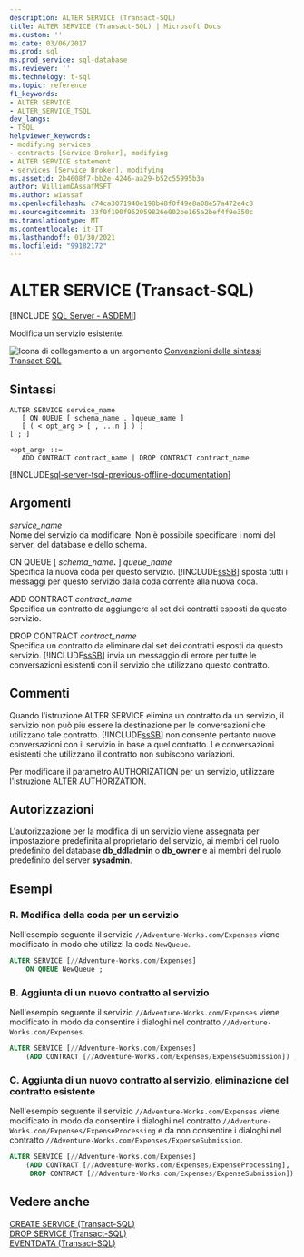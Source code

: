```yaml
---
description: ALTER SERVICE (Transact-SQL)
title: ALTER SERVICE (Transact-SQL) | Microsoft Docs
ms.custom: ''
ms.date: 03/06/2017
ms.prod: sql
ms.prod_service: sql-database
ms.reviewer: ''
ms.technology: t-sql
ms.topic: reference
f1_keywords:
- ALTER SERVICE
- ALTER_SERVICE_TSQL
dev_langs:
- TSQL
helpviewer_keywords:
- modifying services
- contracts [Service Broker], modifying
- ALTER SERVICE statement
- services [Service Broker], modifying
ms.assetid: 2b4608f7-bb2e-4246-aa29-b52c55995b3a
author: WilliamDAssafMSFT
ms.author: wiassaf
ms.openlocfilehash: c74ca3071940e198b48f0f49e8a08e57a472e4c8
ms.sourcegitcommit: 33f0f190f962059826e002be165a2bef4f9e350c
ms.translationtype: MT
ms.contentlocale: it-IT
ms.lasthandoff: 01/30/2021
ms.locfileid: "99182172"
---
```

# <a name="alter-service-transact-sql"></a>ALTER SERVICE (Transact-SQL)
[!INCLUDE [SQL Server - ASDBMI](../../includes/applies-to-version/sql-asdbmi.md)]

  Modifica un servizio esistente.  
  
 ![Icona di collegamento a un argomento](../../database-engine/configure-windows/media/topic-link.gif "Icona di collegamento a un argomento") [Convenzioni della sintassi Transact-SQL](../../t-sql/language-elements/transact-sql-syntax-conventions-transact-sql.md)  
  
## <a name="syntax"></a>Sintassi  
  
```syntaxsql 
ALTER SERVICE service_name   
   [ ON QUEUE [ schema_name . ]queue_name ]   
   [ ( < opt_arg > [ , ...n ] ) ]  
[ ; ]  
  
<opt_arg> ::=  
   ADD CONTRACT contract_name | DROP CONTRACT contract_name  
```  
  

[!INCLUDE[sql-server-tsql-previous-offline-documentation](../../includes/sql-server-tsql-previous-offline-documentation.md)]

## <a name="arguments"></a>Argomenti
 *service_name*  
 Nome del servizio da modificare. Non è possibile specificare i nomi del server, del database e dello schema.  
  
 ON QUEUE [ _schema_name_**.** ] *queue_name*  
 Specifica la nuova coda per questo servizio. [!INCLUDE[ssSB](../../includes/sssb-md.md)] sposta tutti i messaggi per questo servizio dalla coda corrente alla nuova coda.  
  
 ADD CONTRACT *contract_name*  
 Specifica un contratto da aggiungere al set dei contratti esposti da questo servizio.  
  
 DROP CONTRACT *contract_name*  
 Specifica un contratto da eliminare dal set dei contratti esposti da questo servizio. [!INCLUDE[ssSB](../../includes/sssb-md.md)] invia un messaggio di errore per tutte le conversazioni esistenti con il servizio che utilizzano questo contratto.  
  
## <a name="remarks"></a>Commenti  
 Quando l'istruzione ALTER SERVICE elimina un contratto da un servizio, il servizio non può più essere la destinazione per le conversazioni che utilizzano tale contratto. [!INCLUDE[ssSB](../../includes/sssb-md.md)] non consente pertanto nuove conversazioni con il servizio in base a quel contratto. Le conversazioni esistenti che utilizzano il contratto non subiscono variazioni.  
  
 Per modificare il parametro AUTHORIZATION per un servizio, utilizzare l'istruzione ALTER AUTHORIZATION.  
  
## <a name="permissions"></a>Autorizzazioni  
 L'autorizzazione per la modifica di un servizio viene assegnata per impostazione predefinita al proprietario del servizio, ai membri del ruolo predefinito del database **db_ddladmin** o **db_owner** e ai membri del ruolo predefinito del server **sysadmin**.  
  
## <a name="examples"></a>Esempi  
  
### <a name="a-changing-the-queue-for-a-service"></a>R. Modifica della coda per un servizio  
 Nell'esempio seguente il servizio `//Adventure-Works.com/Expenses` viene modificato in modo che utilizzi la coda `NewQueue`.  
  
```sql  
ALTER SERVICE [//Adventure-Works.com/Expenses]  
    ON QUEUE NewQueue ;  
```  
  
### <a name="b-adding-a-new-contract-to-the-service"></a>B. Aggiunta di un nuovo contratto al servizio  
 Nell'esempio seguente il servizio `//Adventure-Works.com/Expenses` viene modificato in modo da consentire i dialoghi nel contratto `//Adventure-Works.com/Expenses`.  
  
```sql  
ALTER SERVICE [//Adventure-Works.com/Expenses]  
    (ADD CONTRACT [//Adventure-Works.com/Expenses/ExpenseSubmission]) ;  
```  
  
### <a name="c-adding-a-new-contract-to-the-service-dropping-existing-contract"></a>C. Aggiunta di un nuovo contratto al servizio, eliminazione del contratto esistente  
 Nell'esempio seguente il servizio `//Adventure-Works.com/Expenses` viene modificato in modo da consentire i dialoghi nel contratto `//Adventure-Works.com/Expenses/ExpenseProcessing` e da non consentire i dialoghi nel contratto `//Adventure-Works.com/Expenses/ExpenseSubmission`.  
  
```sql  
ALTER SERVICE [//Adventure-Works.com/Expenses]  
    (ADD CONTRACT [//Adventure-Works.com/Expenses/ExpenseProcessing],   
     DROP CONTRACT [//Adventure-Works.com/Expenses/ExpenseSubmission]) ;  
```  
  
## <a name="see-also"></a>Vedere anche  
 [CREATE SERVICE &#40;Transact-SQL&#41;](../../t-sql/statements/create-service-transact-sql.md)   
 [DROP SERVICE &#40;Transact-SQL&#41;](../../t-sql/statements/drop-service-transact-sql.md)   
 [EVENTDATA &#40;Transact-SQL&#41;](../../t-sql/functions/eventdata-transact-sql.md)  
  
  
